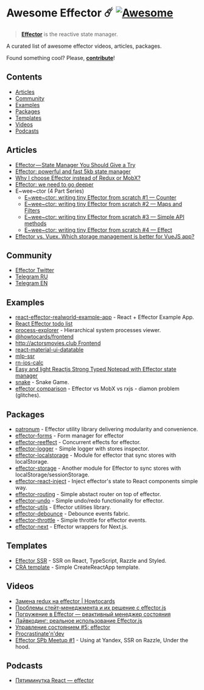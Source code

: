 # Awesome Effector ☄️ [![Awesome](https://awesome.re/badge.svg)](https://awesome.re)

> [**Effector**](https://effector.now.sh/) is the reactive state manager. 

A curated list of awesome effector videos, articles, packages.

Found something cool? Please, **[contribute](contributing.md)**!

## Contents

* [Articles](#articles) 
* [Community](#community) 
* [Examples](#examples)
* [Packages](#packages)
* [Templates](#templates)
* [Videos](#videos)
* [Podcasts](#podcasts)

## Articles
* [Effector — State Manager You Should Give a Try](https://itnext.io/effector-state-manager-you-should-give-a-try-b46b917e51cc)
* [Effector: powerful and fast 5kb state manager](https://codeburst.io/effector-state-manager-6ee2e72e8e0b)
* [Why I choose Effector instead of Redux or MobX?](https://dev.to/lessmess/why-i-choose-effector-instead-of-redux-or-mobx-3dl7)
* [Effector: we need to go deeper](https://dev.to/yumauri/effector-we-need-to-go-deeper-4geg)
* E\~wee\~ctor (4 Part Series)
  * [E\~wee\~ctor: writing tiny Effector from scratch #1 — Counter](https://dev.to/yumauri/e-wee-ctor-writing-tiny-effector-from-scratch-1-1kap)
  * [E\~wee\~ctor: writing tiny Effector from scratch #2 — Maps and Filters](https://dev.to/yumauri/e-wee-ctor-writing-tiny-effector-from-scratch-2-31po)
  * [E\~wee\~ctor: writing tiny Effector from scratch #3 — Simple API methods](https://dev.to/yumauri/e-wee-ctor-writing-tiny-effector-from-scratch-3-simple-api-methods-41f3)
  * [E\~wee\~ctor: writing tiny Effector from scratch #4 — Effect](https://dev.to/yumauri/e-wee-ctor-writing-tiny-effector-from-scratch-4-54b)
* [Effector vs. Vuex. Which storage management is better for VueJS app?](https://medium.com/blue-harvest-tech-blog/effector-vs-vuex-which-storage-management-is-better-for-vuejs-app-54f3c3257b53)

## Community
* [Effector Twitter](https://twitter.com/EffectorJS)
* [Telegram RU](https://t.me/effector_ru)
* [Telegram EN](https://t.me/effector_en)

## Examples
* [react-effector-realworld-example-app](https://github.com/mg901/react-effector-realworld-example-app) - React + Effector Example App.
* [React Effector todo list](https://codesandbox.io/s/react-effector-todo-list-o5yzj)
* [process-explorer](https://github.com/lessmess-dev/process-explorer) - Hierarchical system processes viewer.
* [@howtocards/frontend](https://github.com/howtocards/frontend)
* [http://actorsmovies.club Frontend](https://github.com/today-/actorsmovies/)
* [react-material-ui-datatable](https://github.com/DTupalov/react-material-ui-datatable)
* [mlp-ssr](https://github.com/maxmitko/mlp-ssr)
* [rn-ios-calc](https://github.com/niksmr/rn-ios-calc)
* [Easy and light Reactjs Strong Typed Notepad with Effector state manager](https://github.com/paurock/Strong-Typed-Notepad-Reactjs-w-Effector)
* [snake](https://github.com/userbq201/snake) - Snake Game.
* [effector comparison](https://codesandbox.io/s/effector-comparison-r9qy2) - Effector vs MobX vs rxjs - diamon problem (glitches).

## Packages
* [patronum](https://github.com/sergeysova/patronum) - Effector utility library delivering modularity and convenience.
* [effector-forms](https://github.com/aanation/effector-forms) - Form manager for effector
* [effector-reeffect](https://github.com/yumauri/effector-reeffect) - Concurrent effects for effector.
* [effector-logger](https://github.com/sergeysova/effector-logger) - Simple logger with stores inspector.
* [effector-localstorage](https://github.com/lessmess-dev/effector-localstorage) - Module for effector that sync stores with localStorage.
* [effector-storage](https://github.com/yumauri/effector-storage) - Another module for Effector to sync stores with localStorage/sessionStorage.
* [effector-react-inject](https://github.com/today-/effector-react-inject) - Inject effector's state to React components simple way.
* [effector-routing](https://github.com/Kelin2025/effector-routing) - Simple abstact router on top of effector.
* [effector-undo](https://github.com/tanyaisinmybed/effector-undo) - Simple undo/redo functionality for effector.
* [effector-utils](https://github.com/Kelin2025/effector-utils) - Effector utilities library.
* [effector-debounce](https://github.com/sergeysova/effector-debounce) - Debounce events fabric.
* [effector-throttle](https://github.com/sergeysova/effector-throttle) - Simple throttle for effector events.
* [effector-next](https://github.com/weyheyhey/effector-next) - Effector wrappers for Next.js.

## Templates
* [Effector SSR](https://github.com/sergeysova/effector-ssr) - SSR on React, TypeScript, Razzle and Styled.
* [CRA template](https://github.com/sergeysova/cra-template-effector) - Simple CreateReactApp template.

## Videos
* [Замена redux на effector | Howtocards](https://www.youtube.com/watch?v=IXicdkQchTk)
* [Проблемы стейт-менеджмента и их решение с effector.js](https://www.youtube.com/watch?v=48XSmEIqbkI)
* [Погружение в Effector — реактивный менеджер состояния](https://www.youtube.com/watch?v=cZcHF8a2ZA4)
* [Лайвкодинг: реальное использование Effector.js](https://www.youtube.com/watch?v=fbtElWjOXV0)
* [Управление состоянием #5: effector](https://www.youtube.com/watch?v=fdjc5ZPckNo)
* [Procrastinate'n'dev](https://www.youtube.com/watch?v=LYo6l120pjk)
* [Effector SPb Meetup #1](https://youtu.be/IacUIo9fXhI) - Using at Yandex, SSR on Razzle, Under the hood.

## Podcasts
* [Пятиминутка React — effector](https://soundcloud.com/5minreact/063-effector)
